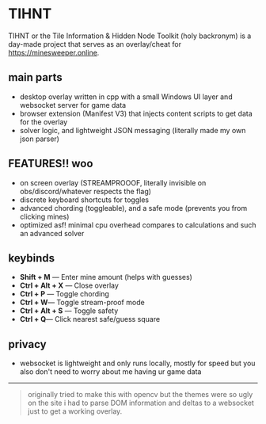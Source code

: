 # TIHNT

TIHNT or the Tile Information & Hidden Node Toolkit (holy backronym) is a day-made project that serves as an overlay/cheat for https://minesweeper.online. 

## main parts
- desktop overlay written in cpp with a small Windows UI layer and websocket server for game data
- browser extension (Manifest V3) that injects content scripts to get data for the overlay
- solver logic, and lightweight JSON messaging (literally made my own json parser)

## FEATURES!! woo
- on screen overlay (STREAMPROOOF, literally invisible on obs/discord/whatever respects the flag)
- discrete keyboard shortcuts for toggles
- advanced chording (toggleable), and a safe mode (prevents you from clicking mines)
- optimized asf! minimal cpu overhead compares to calculations and such an advanced solver

## keybinds
- **Shift + M** — Enter mine amount (helps with guesses)
- **Ctrl + Alt + X** — Close overlay
- **Ctrl + P** — Toggle chording
- **Ctrl + W**— Toggle stream-proof mode
- **Ctrl + Alt + S** — Toggle safety
- **Ctrl + Q**— Click nearest safe/guess square

## privacy
- websocket is lightweight and only runs locally, mostly for speed but you also don't need to worry about me having ur game data
---

> originally tried to make this with opencv but the themes were so ugly on the site i had to parse DOM information and deltas to a websocket just to get a working overlay.